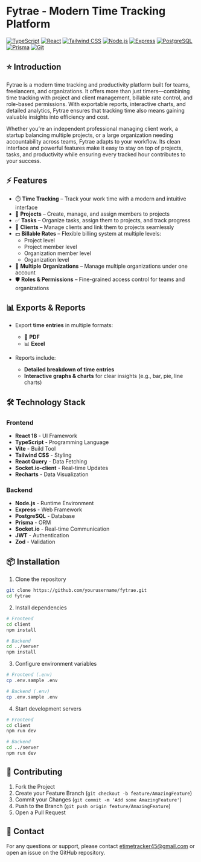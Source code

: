 <div align="">
  <h1>Fytrae - Modern Time Tracking Platform</h1>
  
  [![TypeScript](https://img.shields.io/badge/-TypeScript-3178C6?logo=typescript&logoColor=white)](https://www.typescriptlang.org/)
  [![React](https://img.shields.io/badge/-React-20232A?logo=react&logoColor=61DAFB)](https://reactjs.org/)
  [![Tailwind CSS](https://img.shields.io/badge/-Tailwind_CSS-38BDF8?logo=tailwindcss&logoColor=white)](https://tailwindcss.com/)
  [![Node.js](https://img.shields.io/badge/-Node.js-339933?logo=node.js&logoColor=white)](https://nodejs.org/)
  [![Express](https://img.shields.io/badge/-Express-000000?logo=express&logoColor=white)](https://expressjs.com/)
  [![PostgreSQL](https://img.shields.io/badge/-PostgreSQL-336791?logo=postgresql&logoColor=white)](https://www.postgresql.org/)
  [![Prisma](https://img.shields.io/badge/-Prisma-2D3748?logo=prisma&logoColor=white)](https://www.prisma.io/)
  [![Git](https://img.shields.io/badge/-Git-F05032?logo=git&logoColor=white)](https://git-scm.com/)
</div>

## ⭐ Introduction

Fytrae is a modern time tracking and productivity platform built for teams, freelancers, and organizations. It offers more than just timers—combining time tracking with project and client management, billable rate control, and role-based permissions. With exportable reports, interactive charts, and detailed analytics, Fytrae ensures that tracking time also means gaining valuable insights into efficiency and cost.

Whether you’re an independent professional managing client work, a startup balancing multiple projects, or a large organization needing accountability across teams, Fytrae adapts to your workflow. Its clean interface and powerful features make it easy to stay on top of projects, tasks, and productivity while ensuring every tracked hour contributes to your success.

## ⚡ Features

- ⏱️ **Time Tracking** – Track your work time with a modern and intuitive interface  
- 📁 **Projects** – Create, manage, and assign members to projects  
- ✅ **Tasks** – Organize tasks, assign them to projects, and track progress  
- 👥 **Clients** – Manage clients and link them to projects seamlessly  
- 💵 **Billable Rates** – Flexible billing system at multiple levels:  
  - Project level  
  - Project member level  
  - Organization member level  
  - Organization level  
- 🏢 **Multiple Organizations** – Manage multiple organizations under one account  
- 🛡️ **Roles & Permissions** – Fine-grained access control for teams and organizations  

## 📊 Exports & Reports

- Export **time entries** in multiple formats:  
  - 📄 **PDF**  
  - 📊 **Excel**  

- Reports include:  
  - **Detailed breakdown of time entries**  
  - **Interactive graphs & charts** for clear insights (e.g., bar, pie, line charts)  

## 🛠️ Technology Stack

### Frontend
- **React 18** - UI Framework
- **TypeScript** - Programming Language
- **Vite** - Build Tool
- **Tailwind CSS** - Styling
- **React Query** - Data Fetching
- **Socket.io-client** - Real-time Updates
- **Recharts** - Data Visualization

### Backend
- **Node.js** - Runtime Environment
- **Express** - Web Framework
- **PostgreSQL** - Database
- **Prisma** - ORM
- **Socket.io** - Real-time Communication
- **JWT** - Authentication
- **Zod** - Validation

## 📦 Installation

1. Clone the repository
```bash
git clone https://github.com/yourusername/fytrae.git
cd fytrae
```

2. Install dependencies
```bash
# Frontend
cd client
npm install

# Backend
cd ../server
npm install
```

3. Configure environment variables
```bash
# Frontend (.env)
cp .env.sample .env

# Backend (.env)
cp .env.sample .env
```

4. Start development servers
```bash
# Frontend
cd client
npm run dev

# Backend
cd ../server
npm run dev
```
## 🤝 Contributing

1. Fork the Project
2. Create your Feature Branch (`git checkout -b feature/AmazingFeature`)
3. Commit your Changes (`git commit -m 'Add some AmazingFeature'`)
4. Push to the Branch (`git push origin feature/AmazingFeature`)
5. Open a Pull Request

## 📧 Contact

For any questions or support, please contact etimetracker45@gmail.com or open an issue on the GitHub repository.


